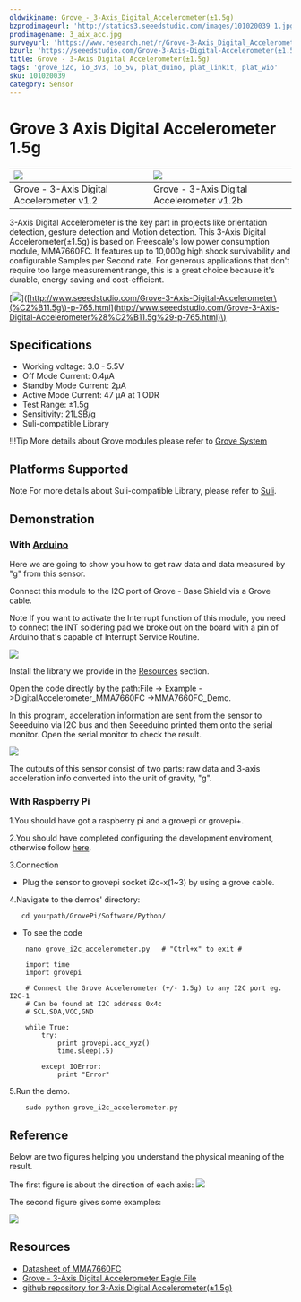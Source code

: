 ```yaml
---
oldwikiname: Grove_-_3-Axis_Digital_Accelerometer(±1.5g)
bzprodimageurl: 'http://statics3.seeedstudio.com/images/101020039 1.jpg'
prodimagename: 3_aix_acc.jpg
surveyurl: 'https://www.research.net/r/Grove-3-Axis_Digital_Accelerometer-1_5g'
bzurl: 'https://seeedstudio.com/Grove-3-Axis-Digital-Accelerometer(±1.5g)-p-765.html'
title: Grove - 3-Axis Digital Accelerometer(±1.5g)
tags: 'grove_i2c, io_3v3, io_5v, plat_duino, plat_linkit, plat_wio'
sku: 101020039
category: Sensor
---
```


# Grove 3 Axis Digital Accelerometer 1.5g

| ![](https://raw.githubusercontent.com/SeeedDocument/Grove-3-Axis_Digital_Accelerometer-1.5g/master/img/3_aix_acc.jpg) | ![](https://raw.githubusercontent.com/SeeedDocument/Grove-3-Axis_Digital_Accelerometer-1.5g/master/img/Grove-3-Axis_v1.3.jpg) |
| :--- | :--- |
|  Grove - 3-Axis Digital Accelerometer v1.2 |  Grove - 3-Axis Digital Accelerometer v1.2b |

3-Axis Digital Accelerometer is the key part in projects like orientation detection, gesture detection and Motion detection. This 3-Axis Digital Accelerometer\(±1.5g\) is based on Freescale's low power consumption module, MMA7660FC. It features up to 10,000g high shock survivability and configurable Samples per Second rate. For generous applications that don't require too large measurement range, this is a great choice because it's durable, energy saving and cost-efficient.

\[![](https://raw.githubusercontent.com/SeeedDocument/common/master/Get_One_Now_Banner.png)\]\([http://www.seeedstudio.com/Grove-3-Axis-Digital-Accelerometer\(%C2%B11.5g\)-p-765.html](http://www.seeedstudio.com/Grove-3-Axis-Digital-Accelerometer%28%C2%B11.5g%29-p-765.html)\)

## Specifications

* Working voltage: 3.0 - 5.5V
* Off Mode Current: 0.4μA
* Standby Mode Current: 2μA
* Active Mode Current: 47 μA at 1 ODR
* Test Range: ±1.5g
* Sensitivity: 21LSB/g
* Suli-compatible Library

!!!Tip More details about Grove modules please refer to [Grove System](http://wiki.seeed.cc/Grove_System/)

## Platforms Supported

Note For more details about Suli-compatible Library, please refer to [Suli](/Suli).

## Demonstration

### With [Arduino](/Arduino)

Here we are going to show you how to get raw data and data measured by "g" from this sensor.

Connect this module to the I2C port of Grove - Base Shield via a Grove cable.

Note If you want to activate the Interrupt function of this module, you need to connect the INT soldering pad we broke out on the board with a pin of Arduino that's capable of Interrupt Service Routine.

![](https://raw.githubusercontent.com/SeeedDocument/Grove-3-Axis_Digital_Accelerometer-1.5g/master/img/Digital_Accelerometer_Sensor_Connector1.5g.jpg)

Install the library we provide in the [Resources](/Grove-3-Axis_Digital_Accelerometer-1.5g#resources) section.

Open the code directly by the path:File -&gt; Example -&gt;DigitalAccelerometer\_MMA7660FC -&gt;MMA7660FC\_Demo.

In this program, acceleration information are sent from the sensor to Seeeduino via I2C bus and then Seeeduino printed them onto the serial monitor. Open the serial monitor to check the result.

![](https://raw.githubusercontent.com/SeeedDocument/Grove-3-Axis_Digital_Accelerometer-1.5g/master/img/Grove-3-Axis_Digital_Accelerometer-1.5g-.jpg)

The outputs of this sensor consist of two parts: raw data and 3-axis acceleration info converted into the unit of gravity, "g".

### With Raspberry Pi

1.You should have got a raspberry pi and a grovepi or grovepi+.

2.You should have completed configuring the development enviroment, otherwise follow [here](/GrovePiPlus).

3.Connection

* Plug the sensor to grovepi socket i2c-x\(1~3\) by using a grove cable.

4.Navigate to the demos' directory:

```text
   cd yourpath/GrovePi/Software/Python/
```

* To see the code

```text
    nano grove_i2c_accelerometer.py   # "Ctrl+x" to exit #
```

```text
    import time
    import grovepi

    # Connect the Grove Accelerometer (+/- 1.5g) to any I2C port eg. I2C-1
    # Can be found at I2C address 0x4c
    # SCL,SDA,VCC,GND

    while True:
        try:
            print grovepi.acc_xyz()
            time.sleep(.5)

        except IOError:
            print "Error"
```

5.Run the demo.

```text
    sudo python grove_i2c_accelerometer.py
```

## Reference

Below are two figures helping you understand the physical meaning of the result.

The first figure is about the direction of each axis: ![](https://raw.githubusercontent.com/SeeedDocument/Grove-3-Axis_Digital_Accelerometer-1.5g/master/img/MMA7660_Direction.jpg)

The second figure gives some examples:

![](https://raw.githubusercontent.com/SeeedDocument/Grove-3-Axis_Digital_Accelerometer-1.5g/master/img/Sensing_Direction_1.jpg)

## Resources

* [Datasheet of MMA7660FC](https://raw.githubusercontent.com/SeeedDocument/Grove-3-Axis_Digital_Accelerometer-1.5g/master/res/MMA7660FC.pdf)
* [Grove - 3-Axis Digital Accelerometer Eagle File](https://raw.githubusercontent.com/SeeedDocument/Grove-3-Axis_Digital_Accelerometer-1.5g/master/res/Grove-3-Axis_Digital_Accelerometer-1.5g-Eagle_File.zip)
* [github repository for 3-Axis Digital Accelerometer\(±1.5g\)](https://github.com/Seeed-Studio/Accelerometer_MMA7660)

